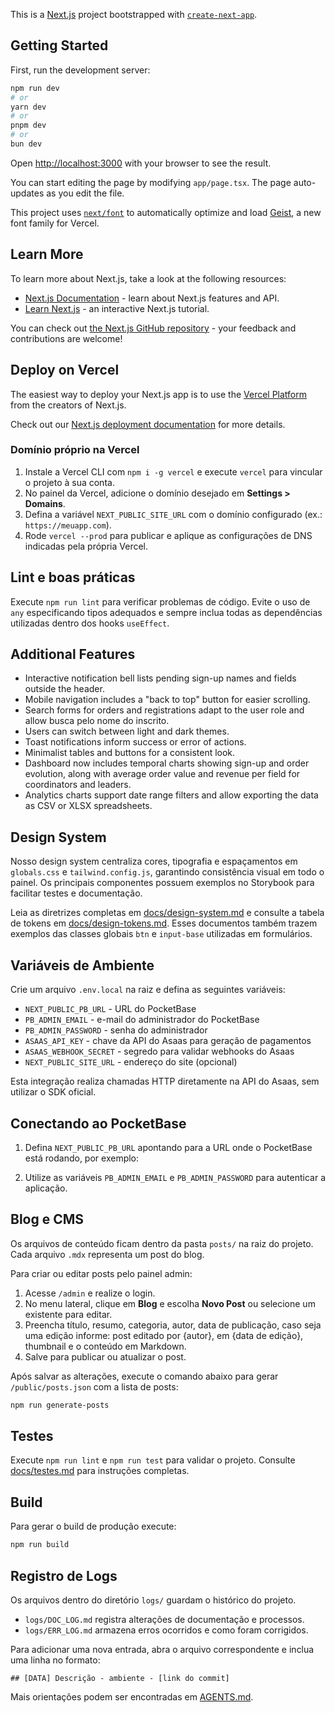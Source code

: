 This is a [Next.js](https://nextjs.org) project bootstrapped with [`create-next-app`](https://nextjs.org/docs/app/api-reference/cli/create-next-app).

## Getting Started

First, run the development server:

```bash
npm run dev
# or
yarn dev
# or
pnpm dev
# or
bun dev
```

Open [http://localhost:3000](http://localhost:3000) with your browser to see the result.

You can start editing the page by modifying `app/page.tsx`. The page auto-updates as you edit the file.

This project uses [`next/font`](https://nextjs.org/docs/app/building-your-application/optimizing/fonts) to automatically optimize and load [Geist](https://vercel.com/font), a new font family for Vercel.

## Learn More

To learn more about Next.js, take a look at the following resources:

- [Next.js Documentation](https://nextjs.org/docs) - learn about Next.js features and API.
- [Learn Next.js](https://nextjs.org/learn) - an interactive Next.js tutorial.

You can check out [the Next.js GitHub repository](https://github.com/vercel/next.js) - your feedback and contributions are welcome!

## Deploy on Vercel

The easiest way to deploy your Next.js app is to use the [Vercel Platform](https://vercel.com/new?utm_medium=default-template&filter=next.js&utm_source=create-next-app&utm_campaign=create-next-app-readme) from the creators of Next.js.

Check out our [Next.js deployment documentation](https://nextjs.org/docs/app/building-your-application/deploying) for more details.

### Domínio próprio na Vercel

1. Instale a Vercel CLI com `npm i -g vercel` e execute `vercel` para vincular o projeto à sua conta.
2. No painel da Vercel, adicione o domínio desejado em **Settings > Domains**.
3. Defina a variável `NEXT_PUBLIC_SITE_URL` com o domínio configurado (ex.: `https://meuapp.com`).
4. Rode `vercel --prod` para publicar e aplique as configurações de DNS indicadas pela própria Vercel.

## Lint e boas práticas

Execute `npm run lint` para verificar problemas de código. Evite o uso de `any` especificando tipos adequados e sempre inclua todas as dependências utilizadas dentro dos hooks `useEffect`.

## Additional Features

- Interactive notification bell lists pending sign-up names and fields outside
  the header.
- Mobile navigation includes a "back to top" button for easier scrolling.
- Search forms for orders and registrations adapt to the user role and allow
  busca pelo nome do inscrito.
- Users can switch between light and dark themes.
- Toast notifications inform success or error of actions.
- Minimalist tables and buttons for a consistent look.
- Dashboard now includes temporal charts showing sign-up and order evolution,
  along with average order value and revenue per field for coordinators and
  leaders.
 - Analytics charts support date range filters and allow exporting the data as
    CSV or XLSX spreadsheets.

## Design System

Nosso design system centraliza cores, tipografia e espaçamentos em `globals.css`
e `tailwind.config.js`, garantindo consistência visual em todo o painel. Os
principais componentes possuem exemplos no Storybook para facilitar testes e
documentação.

Leia as diretrizes completas em [docs/design-system.md](docs/design-system.md)
e consulte a tabela de tokens em
[docs/design-tokens.md](docs/design-tokens.md).
Esses documentos também trazem exemplos das classes globais `btn` e
`input-base` utilizadas em formulários.

## Variáveis de Ambiente

Crie um arquivo `.env.local` na raiz e defina as seguintes variáveis:

- `NEXT_PUBLIC_PB_URL` - URL do PocketBase
- `PB_ADMIN_EMAIL` - e-mail do administrador do PocketBase
- `PB_ADMIN_PASSWORD` - senha do administrador
- `ASAAS_API_KEY` - chave da API do Asaas para geração de pagamentos
- `ASAAS_WEBHOOK_SECRET` - segredo para validar webhooks do Asaas
- `NEXT_PUBLIC_SITE_URL` - endereço do site (opcional)

Esta integração realiza chamadas HTTP diretamente na API do Asaas, sem utilizar o SDK oficial.

## Conectando ao PocketBase


1. Defina `NEXT_PUBLIC_PB_URL` apontando para a URL onde o PocketBase está rodando, por exemplo:


2. Utilize as variáveis `PB_ADMIN_EMAIL` e `PB_ADMIN_PASSWORD` para autenticar a aplicação.

## Blog e CMS

Os arquivos de conteúdo ficam dentro da pasta `posts/` na raiz do projeto. Cada
arquivo `.mdx` representa um post do blog.

Para criar ou editar posts pelo painel admin:

1. Acesse `/admin` e realize o login.
2. No menu lateral, clique em **Blog** e escolha **Novo Post** ou selecione um
   existente para editar.
3. Preencha título, resumo, categoria, autor, data de publicação, caso seja uma edição informe: post editado por {autor}, em {data de edição}, thumbnail e o conteúdo em Markdown.
4. Salve para publicar ou atualizar o post.

Após salvar as alterações, execute o comando abaixo para gerar
`/public/posts.json` com a lista de posts:

```bash
npm run generate-posts
```


## Testes

Execute `npm run lint` e `npm run test` para validar o projeto.
Consulte [docs/testes.md](docs/testes.md) para instruções completas.

## Build

Para gerar o build de produção execute:

```bash
npm run build
```

## Registro de Logs

Os arquivos dentro do diretório `logs/` guardam o histórico do projeto.

- `logs/DOC_LOG.md` registra alterações de documentação e processos.
- `logs/ERR_LOG.md` armazena erros ocorridos e como foram corrigidos.

Para adicionar uma nova entrada, abra o arquivo correspondente e inclua uma linha no formato:

```
## [DATA] Descrição - ambiente - [link do commit]
```

Mais orientações podem ser encontradas em [AGENTS.md](AGENTS.md).
